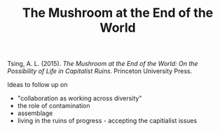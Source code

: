 ﻿---
title: The Mushroom at the End of the World
---
Tsing, A. L. (2015). *The Mushroom at the End of the World: On the Possibility of Life in Capitalist Ruins*. Princeton University Press.

Ideas to follow up on
- "collaboration as working across diversity"
- the role of contamination
- assemblage
- living in the ruins of progress - accepting the capitialist issues